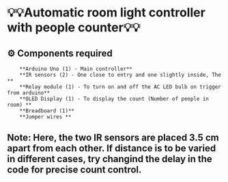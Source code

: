 #    💡💡Automatic room light controller with people counter💡💡

##    ⚙️ Components required
        **Arduino Uno (1) - Main controller**
        **IR sensors (2) - One close to entry and one slightly inside, The **
        **Relay module (1) - To turn on and off the AC LED bulb on trigger from arduino**
        **OLED Display (1) - To display the count (Number of people in room) **
        **Breadboard (1)**
        **Jumper wires **
##     Note: Here, the two IR sensors are placed 3.5 cm apart from each other. If distance is to be varied in different cases, try changind the delay in the code for precise count control.


